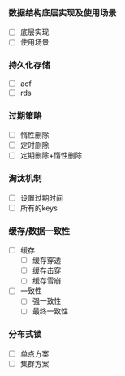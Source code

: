 ### 数据结构底层实现及使用场景
   - [ ] 底层实现
   - [ ] 使用场景
### 持久化存储
   - [ ] aof
   - [ ] rds
### 过期策略
   - [ ] 惰性删除
   - [ ] 定时删除
   - [ ] 定期删除+惰性删除
### 淘汰机制
   - [ ] 设置过期时间
   - [ ] 所有的keys
### 缓存/数据一致性
   - [ ] 缓存
        - [ ] 缓存穿透
        - [ ] 缓存击穿
        - [ ] 缓存雪崩
   - [ ] 一致性
        - [ ] 强一致性
        - [ ] 最终一致性
### 分布式锁
   - [ ]  单点方案
   - [ ]  集群方案
